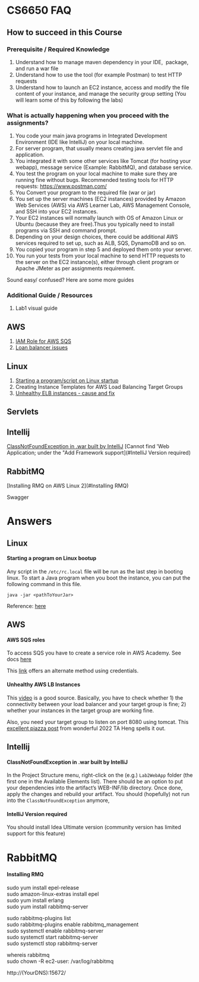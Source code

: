 # CS6650 FAQ
## How to succeed in this Course

### Prerequisite / Required Knowledge
1. Understand how to manage maven dependency in your IDE,  package, and run a war file
2. Understand how to use the tool (for example Postman) to test HTTP requests
3. Understand how to launch an EC2 instance, access and modify the file content of your instance, and manage the security group setting (You will learn some of this by following the labs)

### What is actually happening when you proceed with the assignments?
1. You code your main java programs in Integrated Development Environment (IDE like IntelliJ) on your local machine.
2. For server program, that usually means creating java servlet file and application. 
3. You integrated it with some other services like Tomcat (for hosting your webapp), message service (Example: RabbitMQ), and database service.
4. You test the program on your local machine to make sure they are running fine without bugs. Recommended testing tools for HTTP requests: https://www.postman.com/
5. You Convert your program to the required file (war or jar)
6. You set up the server machines (EC2 instances) provided by Amazon Web Services (AWS) via AWS Learner Lab, AWS Management Console, and SSH into your EC2 instances.
7. Your EC2 instances will normally launch with OS of Amazon Linux or Ubuntu (because they are free).Thus you typically need to install programs via SSH and command prompt.
8. Depending on your design choices, there could be additional AWS services required to set up, such as ALB, SQS, DynamoDB and so on. 
9. You copied your program in step 5 and deployed them onto your server. 
10. You run your tests from your local machine to send HTTP requests to the server on the EC2 instance(s), either through client program or Apache JMeter as per assignments requirement.

Sound easy/ confused? Here are some more guides
### Additional Guide / Resources
1. Lab1 visual guide

## AWS

1. [IAM Role for AWS SQS](#aws-sqs-roles)
2. [Loan balancer issues](#Unhealthy-AWS-LB-Instances)

## Linux

1. [Starting a program/script on Linux startup](#starting-a-program-on-linux-bootup)
2. Creating Instance Templates for AWS Load Balancing Target Groups
3. [Unhealthy ELB instances - cause and fix](#Unhealthy-AWS-LB-Instances)

## Servlets

## Intellij

[ClassNotFoundException in .war built by IntelliJ](#ClassNotFoundException-in-.war-built-by-IntelliJ)
[Cannot find 'Web Application; under the "Add Framework support](#IntelliJ Version required)

## RabbitMQ

[Installing RMQ on AWS Linux 2](#Installing RMQ)

Swagger

# Answers

## Linux

#### Starting a program on Linux bootup

Any script in the `/etc/rc.local` file will be run as the last step in booting linux. To start a Java program when you boot the instance, you can put the following command in this file.

```
java -jar <pathToYourJar>
```

Reference: [here](https://unix.stackexchange.com/questions/49626/purpose-and-typical-usage-of-etc-rc-local)

## AWS

#### AWS SQS roles

To access SQS you have to create a service role in AWS Academy. See docs [here](https://docs.aws.amazon.com/AWSSimpleQueueService/latest/SQSDeveloperGuide/sqs-overview-of-managing-access.html)

This [link](https://docs.aws.amazon.com/sdk-for-java/v1/developer-guide/credentials.html) offers an alternate method using credentials.

#### Unhealthy AWS LB Instances

This [video](https://www.youtube.com/watch?v=rSoj7PEvWFY&t=395s) is a good source. Basically, you have to check whether 1) the connectivity between your load balancer and your target group is fine; 2) whether your instances in the target group are working fine.

Also, you need your target group to listen on port 8080  using tomcat. This [excellent piazza post](https://piazza.com/class/l7qocxa6gzk5i4/post/170) from wonderful 2022 TA Heng spells it out.

## Intellij

#### ClassNotFoundException in .war built by IntelliJ

In the Project Structure menu, right-click on the (e.g.) `Lab2WebApp` folder (the first one in the Available Elements list). There should be an option to put your  dependencies into the artifact’s WEB-INF/lib directory. Once done, apply the changes and rebuild your artifact. You should (hopefully) not run into the `ClassNotFoundException` anymore, 

#### IntelliJ Version required

You should install Idea Ultimate version (community version has limited support for this feature)

# RabbitMQ

#### Installing RMQ

sudo yum install epel-release  
sudo amazon-linux-extras install epel  
sudo yum install erlang  
sudo yum install rabbitmq-server

sudo rabbitmq-plugins list  
sudo rabbitmq-plugins enable rabbitmq_management  
sudo systemctl enable rabbitmq-server  
sudo systemctl start rabbitmq-server  
sudo systemctl stop rabbitmq-server

whereis rabbitmq  
sudo chown -R ec2-user: /var/log/rabbitmq

http://(YourDNS):15672/


